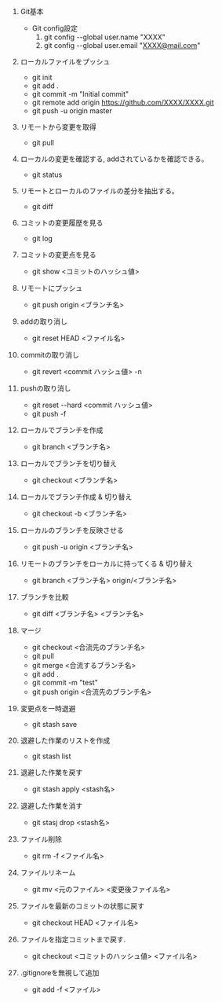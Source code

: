 1. Git基本
	- Git config設定
		1. git config --global user.name "XXXX"
		2. git config --global user.email "XXXX@mail.com"  

2. ローカルファイルをプッシュ
    - git init
    - git add .
    - git commit -m "Initial commit"
    - git remote add origin https://github.com/XXXX/XXXX.git
    - git push -u origin master

3. リモートから変更を取得
    - git pull

4. ローカルの変更を確認する, addされているかを確認できる。
    - git status

5. リモートとローカルのファイルの差分を抽出する。
    - git diff <filename>

6. コミットの変更履歴を見る
    - git log

7. コミットの変更点を見る
    - git show <コミットのハッシュ値>

8. リモートにプッシュ
    - git push origin <ブランチ名>

9. addの取り消し
    - git reset HEAD <ファイル名>

10. commitの取り消し
    - git revert <commit ハッシュ値> -n

11. pushの取り消し
    - git reset --hard <commit ハッシュ値>
    - git push -f

12. ローカルでブランチを作成
    - git branch <ブランチ名>

13. ローカルでブランチを切り替え
    - git checkout <ブランチ名>

14. ローカルでブランチ作成 & 切り替え
    - git checkout -b <ブランチ名> 

15. ローカルのブランチを反映させる
    - git push -u origin <ブランチ名>

16. リモートのブランチをローカルに持ってくる & 切り替え
    - git branch <ブランチ名> origin/<ブランチ名>

17. ブランチを比較
    - git diff <ブランチ名> <ブランチ名>

18. マージ
    - git checkout <合流先のブランチ名>
    - git pull 
    - git merge <合流するブランチ名>
    - git add .
    - git commit -m "test"
    - git push origin <合流先のブランチ名>

19. 変更点を一時退避
    - git stash save

20. 退避した作業のリストを作成
    - git stash list

21. 退避した作業を戻す
    - git stash apply <stash名>

22. 退避した作業を消す
    - git stasj drop <stash名>

23. ファイル削除
    - git rm -f <ファイル名>
    
24. ファイルリネーム
    - git mv <元のファイル> <変更後ファイル名>

25. ファイルを最新のコミットの状態に戻す
    - git checkout HEAD <ファイル名>

26. ファイルを指定コミットまで戻す.
    - git checkout <コミットのハッシュ値> <ファイル名>

27. .gitignoreを無視して追加
    - git add -f <ファイル>